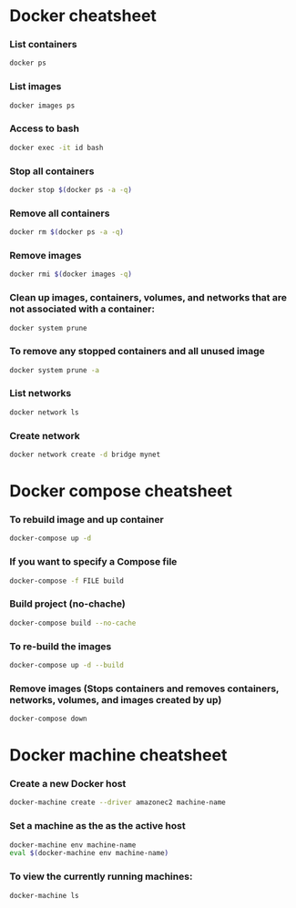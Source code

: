 # Docker cheatsheet

### List containers
```sh
docker ps
```

### List images
```sh
docker images ps
```

### Access to bash
```sh
docker exec -it id bash
```

### Stop all containers
```sh
docker stop $(docker ps -a -q)
```

### Remove all containers
```sh
docker rm $(docker ps -a -q)
```

### Remove images
```sh
docker rmi $(docker images -q)
```

### Clean up images, containers, volumes, and networks that are not associated with a container:
```sh
docker system prune
```

### To remove any stopped containers and all unused image
```sh
docker system prune -a
```

### List networks
```sh
docker network ls
```

### Create network
```sh
docker network create -d bridge mynet
```

# Docker compose cheatsheet

### To rebuild image and up container
```sh
docker-compose up -d
```

### If you want to specify a Compose file
```sh
docker-compose -f FILE build
```

### Build project (no-chache)
```sh
docker-compose build --no-cache
```

### To re-build the images
```sh
docker-compose up -d --build
```

### Remove images (Stops containers and removes containers, networks, volumes, and images created by up)
```sh
docker-compose down
```

# Docker machine cheatsheet

### Create a new Docker host
```sh
docker-machine create --driver amazonec2 machine-name
```

### Set a machine as the as the active host 
```sh
docker-machine env machine-name
eval $(docker-machine env machine-name)
```

### To view the currently running machines:

```sh
docker-machine ls
```
